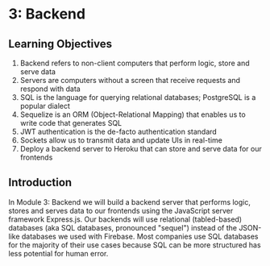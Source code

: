 # 3: Backend

## Learning Objectives

1. Backend refers to non-client computers that perform logic, store and serve data
2. Servers are computers without a screen that receive requests and respond with data
3. SQL is the language for querying relational databases; PostgreSQL is a popular dialect
4. Sequelize is an ORM (Object-Relational Mapping) that enables us to write code that generates SQL
5. JWT authentication is the de-facto authentication standard
6. Sockets allow us to transmit data and update UIs in real-time
7. Deploy a backend server to Heroku that can store and serve data for our frontends

## Introduction

In Module 3: Backend we will build a backend server that performs logic, stores and serves data to our frontends using the JavaScript server framework Express.js. Our backends will use relational (tabled-based) databases (aka SQL databases, pronounced "sequel") instead of the JSON-like databases we used with Firebase. Most companies use SQL databases for the majority of their use cases because SQL can be more structured has less potential for human error.
